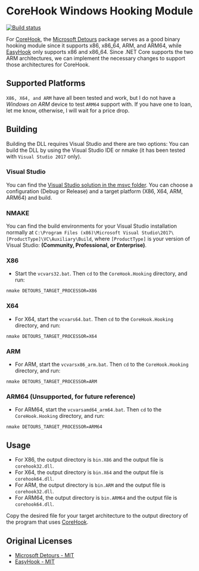 # CoreHook Windows Hooking Module

[![Build status](https://ci.appveyor.com/api/projects/status/9skfxwnrs9n0w01j/branch/master?svg=true)](https://ci.appveyor.com/project/unknownv2/corehook-ci-tests/branch/master)



For [CoreHook](https://github.com/unknownv2/CoreHook), the [Microsoft Detours](https://github.com/Microsoft/Detours) package serves as a good binary hooking module since it supports x86, x86_64, ARM, and ARM64, while [EasyHook](https://github.com/EasyHook/EasyHook) only supports x86 and x86_64. Since .NET Core supports the two ARM architectures, we can implement the necessary changes to support those architectures for CoreHook.

## Supported Platforms

`X86, X64, and ARM` have all been tested and work, but I do not have a *Windows on ARM* device to test `ARM64` support with. If you have one to loan, let me know, otherwise, I will wait for a price drop.

## Building

Building the DLL requires Visual Studio and there are two options: You can build the DLL by using the Visual Studio IDE or nmake (it has been tested with `Visual Studio 2017` only). 

### Visual Studio
You can find the [Visual Studio solution in the msvc folder](/msvc). You can choose a configuration (Debug or Release) and a target platform (X86, X64, ARM, ARM64) and build.

### NMAKE 

You can find the build environments for your Visual Studio installation normally at `C:\Program Files (x86)\Microsoft Visual Studio\2017\[ProductType]\VC\Auxiliary\Build`, where `[ProductType]` is your version of Visual Studio: **(Community, Professional, or Enterprise)**.

### X86
* Start the `vcvars32.bat`. Then `cd` to the `CoreHook.Hooking` directory, and run:
 ```
 nmake DETOURS_TARGET_PROCESSOR=X86
 ```
### X64 
* For X64, start the `vcvars64.bat`. Then `cd` to the `CoreHook.Hooking` directory, and run:

 ```
 nmake DETOURS_TARGET_PROCESSOR=X64
 ```

### ARM

* For ARM, start the `vcvarsx86_arm.bat`. Then `cd` to the `CoreHook.Hooking` directory, and run:

 ```
 nmake DETOURS_TARGET_PROCESSOR=ARM
 ```

 ### ARM64 (Unsupported, for future reference)
* For ARM64, start the `vcvarsamd64_arm64.bat`. Then `cd` to the `CoreHook.Hooking` directory, and run:
 ```
 nmake DETOURS_TARGET_PROCESSOR=ARM64
 ```

## Usage

* For X86, the output directory is `bin.X86` and the output file is `corehook32.dll`.
* For X64, the output directory is `bin.X64` and the output file is `corehook64.dll`.
* For ARM, the output directory is `bin.ARM` and the output file is `corehook32.dll`.
* For ARM64, the output directory is `bin.ARM64` and the output file is `corehook64.dll`.

Copy the desired file for your target architecture to the output directory of the program that uses [CoreHook](https://github.com/unknownv2/CoreHook/).


## Original Licenses

* [Microsoft Detours - MIT](https://github.com/Microsoft/Detours/blob/master/LICENSE.md)
* [EasyHook - MIT](https://github.com/EasyHook/EasyHook/blob/master/LICENSE)